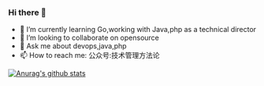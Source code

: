 ### Hi there 👋

- 🌱 I’m currently learning Go,working with Java,php as a technical director
- 👯 I’m looking to collaborate on opensource
- 💬 Ask me about devops,java,php
- 📫 How to reach me: 公众号:技术管理方法论

[![Anurag's github stats](https://github-readme-stats.vercel.app/api?username=jimersylee)](https://github.com/anuraghazra/github-readme-stats)
